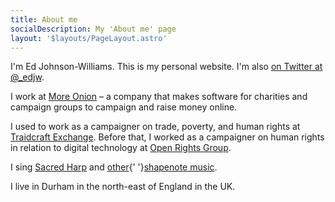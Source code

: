 ```yaml
---
title: About me
socialDescription: My 'About me' page
layout: '$layouts/PageLayout.astro'
---
```

I'm Ed Johnson-Williams. This is my personal website. I'm also [on Twitter at @_edjw](https://twitter.com/_edjw).

I work at [More Onion](https://www.more-onion.com) – a company that makes software for charities and campaign groups to campaign and raise money online.

I used to work as a campaigner on trade, poverty, and human rights at [Traidcraft Exchange](https://traidcraftexchange.org). Before that, I worked as a campaigner on human rights in relation to digital technology at [Open Rights Group](https://www.openrightsgroup.org).

I sing [Sacred Harp](https://en.wikipedia.org/wiki/Sacred_Harp) and [other](https://en.wikipedia.org/wiki/The_Christian_Harmony){' '}[shapenote music](https://en.wikipedia.org/wiki/Shape_note).

I live in Durham in the north-east of England in the UK.